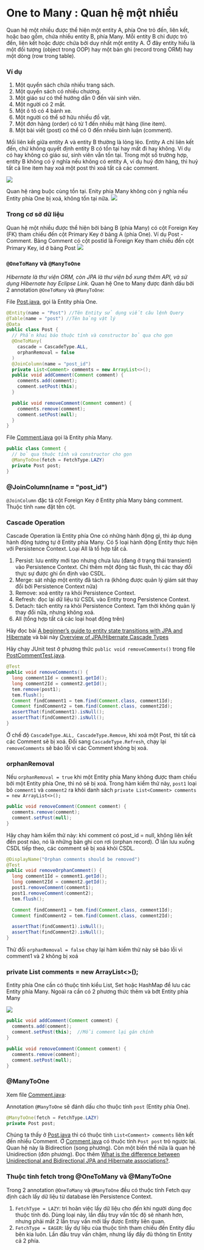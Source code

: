 # One to Many : Quan hệ một nhiều
Quan hệ một nhiều được thể hiện một entity A, phía One trỏ đến, liên kết, hoặc bao gồm, chứa nhiều entity B, phía Many. Mỗi entity B chỉ được trỏ đến, liên kết hoặc được chứa bởi duy nhất một entity A. Ở đây entity hiểu là một đối tượng (object trong OOP) hay một bản ghi (record trong ORM) hay một dòng (row trong table).

### Ví dụ

1. Một quyển sách chứa nhiều trang sách.
2. Một quyển sách có nhiều chương.
3. Một giáo sư có thể hướng dẫn 0 đến vài sinh viên.
4. Một người có 2 mắt. 
5. Một ô tô có 4 bánh xe.
6. Một người có thể sở hữu nhiều đồ vật.
7. Một đơn hàng (order) có từ 1 đến nhiều mặt hàng (line item).
8. Một bài viết (post) có thể có 0 đến nhiều bình luận (comment).

Mối liên kết giữa entity A và entity B thường là lỏng lẻo. Entity A chỉ liên kết đến, chứ không quyết định entity B có tồn tại hay mất đi hay không. Ví dụ có hay không có giáo sư, sinh viên vẫn tồn tại. Trong một số trường hợp, entity B không có ý nghĩa nếu không có entity A, ví dụ huỷ đơn hàng, thì huỷ tất cả line item hay xoá một post thì xoá tất cả các comment.

![](images/ProfessorAdviseStudents.jpg)

Quan hệ ràng buộc cùng tồn tại. Enity phía Many không còn ý nghĩa nếu Entity phía One bị xoá, không tồn tại nữa.
![](images/OneToManyComposition.jpg)

### Trong cơ sở dữ liệu
Quan hệ một nhiều được thể hiện bởi bảng B (phía Many) có cột Foreign Key (FK) tham chiếu đến cột Primary Key ở bảng A (phía One).
Ví dụ Post - Comment. Bảng Comment có cột postid là Foreign Key tham chiếu đến cột Primary Key, id ở bảng Post
![](images/post_comment.jpg)


### ```@OneToMany``` và ```@ManyToOne```
*Hibernate là thư viện ORM, còn JPA là thư viện bổ xung thêm API, và sử dụng Hibernate hay Eclipse Link*. Quan hệ One to Many được đánh dấu bởi 2 annotation ```@OneToMany``` và ```@ManyToOne```:

File [Post.java](01EntityMapping/demojpa/src/main/java/vn/techmaster/demojpa/model/blog/Post.java), gọi là Entity phía One.

```java
@Entity(name = "Post") //Tên Entity sử dụng viết câu lệnh Query
@Table(name = "post") //Tên bảng vật lý
@Data
public class Post { 
  // Phần khai báo thuộc tính và constructor bỏ qua cho gọn
  @OneToMany(
    cascade = CascadeType.ALL,
    orphanRemoval = false
  )
  @JoinColumn(name = "post_id")
  private List<Comment> comments = new ArrayList<>();
  public void addComment(Comment comment) {
    comments.add(comment);
    comment.setPost(this);
  }

  public void removeComment(Comment comment) {
    comments.remove(comment);
    comment.setPost(null);
  }
}
```

File [Comment.java](01EntityMapping/demojpa/src/main/java/vn/techmaster/demojpa/model/blog/Comment.java) gọi là Entity phía Many.
```java
public class Comment {
  // bỏ qua thuộc tính và constructor cho gọn
  @ManyToOne(fetch = FetchType.LAZY)
  private Post post;
}
```
### @JoinColumn(name = "post_id")
```@JoinColumn``` đặc tả cột Foreign Key ở Entity phía Many bảng comment. Thuộc tính ```name``` đặt tên cột.

### Cascade Operation
Cascade Operation là Entity phía One có những hành động gì, thì áp dụng hành động tương tự ở Entity phía Many. Có 5 loại hành động Entity thực hiện với Persistence Context. Loại All là tổ hợp tất cả.

1. Persist: lưu entity mới tạo nhưng chưa lưu (đang ở trạng thái transient) vào Persistence Context. Chỉ thêm một động tác flush, thì các thay đổi thực sự được ghi ổn định vào CSDL. 
2. Merge: sát nhập một entity đã tách ra (không được quản lý giám sát thay đổi bởi Persistence Context nữa)
3. Remove: xoá entity ra khỏi Persistence Context.
4. Refresh: đọc lại dữ liệu từ CSDL vào Entity trong Persistence Context.
5. Detach: tách entity ra khỏi Persistence Context. Tạm thời không quản lý thay đổi nữa, nhưng không xoá.
6. All (tổng hợp tất cả các loại hoạt động trên)

Hãy đọc bài [A beginner’s guide to entity state transitions with JPA and Hibernate](https://vladmihalcea.com/a-beginners-guide-to-jpa-hibernate-entity-state-transitions/) và bài này [Overview of JPA/Hibernate Cascade Types](https://www.baeldung.com/jpa-cascade-types)

Hãy chạy JUnit test ở phương thức ```public void removeComments()``` trong file [PostCommentTest.java](01EntityMapping/demojpa/src/test/java/vn/techmaster/demojpa/PostCommentTest.java).
```java
@Test
public void removeComments() {
  long comment1Id = comment1.getId();
  long comment2Id = comment2.getId();
  tem.remove(post1);
  tem.flush();
  Comment findComment1 = tem.find(Comment.class, comment1Id);
  Comment findComment2 = tem.find(Comment.class, comment2Id);
  assertThat(findComment1).isNull();
  assertThat(findComment2).isNull();
}
```

Ở chế độ ```CascadeType.ALL, CascadeType.Remove```, khi xoá một Post, thì tất cả các Comment sẽ bị xoá. Đổi sang ```CascadeType.Refresh```, chạy lại ```removeComments``` sẽ báo lỗi vì các Comment không bị xoá.

### orphanRemoval
Nếu ```orphanRemoval = true```  khi một Entity phía Many không được tham chiếu bởi một Entity phía One, thì nó sẽ bị xoá.
Trong hàm kiểm thử này, ```post1``` loại bỏ ```comment1``` và ```comment2``` ra khỏi danh sách ```private List<Comment> comments = new ArrayList<>();``` 

```java
public void removeComment(Comment comment) {
  comments.remove(comment);
  comment.setPost(null);
}
```
Hãy chạy hàm kiểm thử này: khi comment có post_id = null, không liên kết đến post nào, nó là những bản ghi con rơi (orphan record). Ở lần lưu xuống CSDL tiếp theo, các comment sẽ bị xoá khỏi CSDL.

```java
@DisplayName("Orphan comments should be removed")
@Test
public void removeOrphanComment() {
  long comment1Id = comment1.getId();
  long comment2Id = comment2.getId();
  post1.removeComment(comment1);
  post1.removeComment(comment2);
  tem.flush();

  Comment findComment1 = tem.find(Comment.class, comment1Id);
  Comment findComment2 = tem.find(Comment.class, comment2Id);

  assertThat(findComment1).isNull();
  assertThat(findComment2).isNull();
}
```

Thử đổi ```orphanRemoval = false``` chạy lại hàm kiểm thử này sẽ báo lỗi vì comment1 và 2 không bị xoá

### private List<Comment> comments = new ArrayList<>();
Entity phía One cần có thuộc tính kiểu List, Set hoặc HashMap để lưu các Entity phía Many.
Ngoài ra cần có 2 phương thức thêm và bớt Entity phía Many

![](images/one_many.jpg)
```java
public void addComment(Comment comment) {
  comments.add(comment);
  comment.setPost(this);  //Mỗi comment lại gán chính 
}

public void removeComment(Comment comment) {
  comments.remove(comment);
  comment.setPost(null);
}
```

### @ManyToOne
Xem file [Comment.java](01EntityMapping/demojpa/src/main/java/vn/techmaster/demojpa/model/blog/Comment.java):

Annotation ```@ManyToOne``` sẽ đánh dấu cho thuộc tính ```post``` (Entity phía One).
```java
@ManyToOne(fetch = FetchType.LAZY)
private Post post;
```

Chúng ta thấy ở [Post.java](01EntityMapping/demojpa/src/main/java/vn/techmaster/demojpa/model/blog/Post.java) thì có thuộc tính ```List<Comment> comments``` liên kết đến nhiều Comment. Ở [Comment.java](01EntityMapping/demojpa/src/main/java/vn/techmaster/demojpa/model/blog/Comment.java) có thuộc tính ```Post post``` trỏ ngược lại. Quan hệ này là Bidirection (song phương). Còn một biến thể nữa là quan hệ Unidirection (đơn phương). Đọc thêm [What is the difference between Unidirectional and Bidirectional JPA and Hibernate associations?](https://stackoverflow.com/questions/5360795/what-is-the-difference-between-unidirectional-and-bidirectional-jpa-and-hibernat).
### Thuộc tính fetch trong @OneToMany và @ManyToOne
Trong 2 annotation ```@OneToMany``` và ```@ManyToOne``` đều có thuộc tính Fetch quy định cách lấy dữ liệu từ database lên Persistence Context.

1. ```FetchType = LAZY```: trì hoãn việc lấy dữ liệu cho đến khi người dùng đọc thuộc tính đó. Dùng loại này, lần đầu truy vấn tốc độ sẽ nhanh hơn, nhưng phải mất 2 lần truy vấn mới lấy được Entity liên quan.
2. ```FetchType = EAGER```: lấy dự liệu của thuộc tính tham chiếu đến Entity đầu bên kia luôn. Lần đầu truy vấn chậm, nhưng lấy đầy đủ thông tin Entity cả 2 phía.

